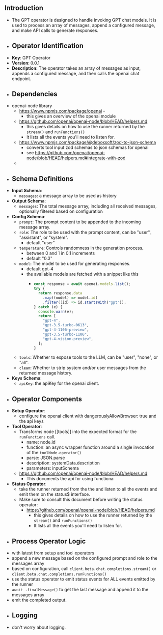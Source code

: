 ## Introduction
- The GPT operator is designed to handle invoking GPT chat models. It is used to process an array of messages, append a configured message, and make API calls to generate responses.
- ## Operator Identification
- **Key**: GPT Operator
- **Version**: 0.0.1
- **Description**: The operator takes an array of messages as input, appends a configured message, and then calls the openai chat endpoint.
- ## Dependencies
- openai-node library
	- https://www.npmjs.com/package/openai -
		- this gives an overview of the openai module
	- https://github.com/openai/openai-node/blob/HEAD/helpers.md
		- this gives details on how to use the runner returned by the `stream()` and `runFunctions()`
		- It lists all the events you'll need to listen for.
	- https://www.npmjs.com/package/@deboxsoft/zod-to-json-schema
		- converts tool input zod schemas to json schemas for openai
		- see https://github.com/openai/openai-node/blob/HEAD/helpers.md#integrate-with-zod
	-
- ## Schema Definitions
- **Input Schema**:
	- `messages`: a message array to be used as history
- **Output Schema**:
	- `messages`: The total message array, including all received messages, optionally filtered based on configuration
- **Config Schema**:
	- `prompt`: The prompt content to be appended to the incoming message array.
	- `role`: The role to be used with the prompt content, can be "user", "assistant", or "system".
		- default "user"
	- `temperature`: Controls randomness in the generation process.
		- between 0 and 1 in 0.1 increments
		- default "0.3"
	- `model`: The model to be used for generating responses.
		- default gpt-4
		- the available models are fetched with a snippet like this
			- ```javascript
			  const response = await openai.models.list();
			  try {
			    return response.data
			      .map((model) => model.id)
			      .filter((id) => id.startsWith("gpt"));
			  } catch (e) {
			    console.warn(e);
			    return [
			      "gpt-4",
			      "gpt-3.5-turbo-0613",
			      "gpt-4-1106-preview",
			      "gpt-3.5-turbo-1106",
			      "gpt-4-vision-preview",
			    ];
			  }
			  ```
	- `tools`: Whether to expose tools to the LLM, can be "user", "none", or "all".
	- `clean`: Whether to strip system and/or user messages from the returned message history.
- **Keys Schema**:
	- `apiKey`: the apiKey for the openai client.
- ## Operator Components
- **Setup Operator**:
	- configure the openai client with dangerouslyAllowBrowser: true and the api keys
- **Tool Operator**:
	- Transforms node [[tools]] into the expected format for the `runFunctions` call.
		- name: node.id
		- function: an async wrapper function around a single invocation of the `toolNode.operator()`
		- parse: JSON.parse
		- description: systemData.description
		- parameters: inputSchema
	- https://github.com/openai/openai-node/blob/HEAD/helpers.md
		- This documents the api for using functiona
- **Status Operator**:
	- take the runner returned from the the and listen to all the events and emit them on the status$ interface.
	- Make sure to consult this document before writing the status operator:
		- https://github.com/openai/openai-node/blob/HEAD/helpers.md
			- this gives details on how to use the runner returned by the `stream()` and `runFunctions()`
			- It lists all the events you'll need to listen for.
- ## Process Operator Logic
- with latest from setup and tool operators
- append a new message based on the configured prompt and role to the messages array
- based on configuration, call `client.beta.chat.completions.stream()` or `client.beta.chat.completions.runFunctions()`
- use the status operator to emit status events for ALL events emitted by the runner
- `await .finalMessage()` to get the last message and append it to the messages array
- emit the completed output.
- ## Logging
- don't worry about logging.